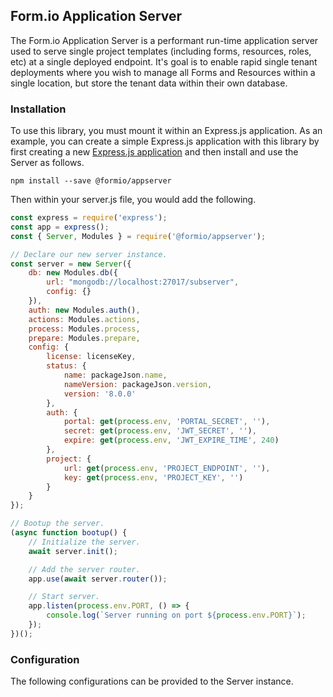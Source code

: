 ## Form.io Application Server
The Form.io Application Server is a performant run-time application server used to serve single project templates (including forms, resources, roles, etc) at a single deployed endpoint. It's goal is to enable rapid single tenant deployments where you wish to manage all Forms and Resources within a single location, but store the tenant data within their own database.

### Installation
To use this library, you must mount it within an Express.js application. As an example, you can create a simple Express.js application with this library by first creating a new [Express.js application](https://expressjs.com/en/starter/installing.html) and then install and use the Server as follows.

```
npm install --save @formio/appserver
```

Then within your server.js file, you would add the following.

```js
const express = require('express');
const app = express();
const { Server, Modules } = require('@formio/appserver');

// Declare our new server instance.
const server = new Server({
    db: new Modules.db({
        url: "mongodb://localhost:27017/subserver",
        config: {}
    }),
    auth: new Modules.auth(),
    actions: Modules.actions,
    process: Modules.process,
    prepare: Modules.prepare,
    config: {
        license: licenseKey,
        status: {
            name: packageJson.name,
            nameVersion: packageJson.version,
            version: '8.0.0'
        },
        auth: {
            portal: get(process.env, 'PORTAL_SECRET', ''),
            secret: get(process.env, 'JWT_SECRET', ''),
            expire: get(process.env, 'JWT_EXPIRE_TIME', 240)
        },
        project: {
            url: get(process.env, 'PROJECT_ENDPOINT', ''),
            key: get(process.env, 'PROJECT_KEY', '')
        }
    }
});

// Bootup the server.
(async function bootup() {
    // Initialize the server.
    await server.init();

    // Add the server router.
    app.use(await server.router());

    // Start server.
    app.listen(process.env.PORT, () => {
        console.log(`Server running on port ${process.env.PORT}`);
    });
})();
```

### Configuration
The following configurations can be provided to the Server instance.
